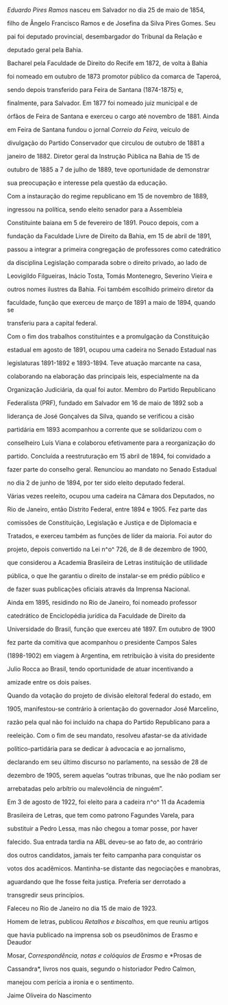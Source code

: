 

*Eduardo Pires Ramos* nasceu em Salvador no dia 25 de maio de 1854,

filho de Ângelo Francisco Ramos e de Josefina da Silva Pires Gomes. Seu

pai foi deputado provincial, desembargador do Tribunal da Relação e

deputado geral pela Bahia.



Bacharel pela Faculdade de Direito do Recife em 1872, de volta à Bahia

foi nomeado em outubro de 1873 promotor público da comarca de Taperoá,

sendo depois transferido para Feira de Santana (1874-1875) e,

finalmente, para Salvador. Em 1877 foi nomeado juiz municipal e de

órfãos de Feira de Santana e exerceu o cargo até novembro de 1881. Ainda

em Feira de Santana fundou o jornal *Correio da Feira,* veículo de

divulgação do Partido Conservador que circulou de outubro de 1881 a

janeiro de 1882. Diretor geral da Instrução Pública na Bahia de 15 de

outubro de 1885 a 7 de julho de 1889, teve oportunidade de demonstrar

sua preocupação e interesse pela questão da educação.



Com a instauração do regime republicano em 15 de novembro de 1889,

ingressou na política, sendo eleito senador para a Assembleia

Constituinte baiana em 5 de fevereiro de 1891. Pouco depois, com a

fundação da Faculdade Livre de Direito da Bahia, em 15 de abril de 1891,

passou a integrar a primeira congregação de professores como catedrático

da disciplina Legislação comparada sobre o direito privado, ao lado de

Leovigildo Filgueiras, Inácio Tosta, Tomás Montenegro, Severino Vieira e

outros nomes ilustres da Bahia. Foi também escolhido primeiro diretor da

faculdade, função que exerceu de março de 1891 a maio de 1894, quando se

transferiu para a capital federal.



Com o fim dos trabalhos constituintes e a promulgação da Constituição

estadual em agosto de 1891, ocupou uma cadeira no Senado Estadual nas

legislaturas 1891-1892 e 1893-1894. Teve atuação marcante na casa,

colaborando na elaboração das principais leis, especialmente na da

Organização Judiciária, da qual foi autor. Membro do Partido Republicano

Federalista (PRF), fundado em Salvador em 16 de maio de 1892 sob a

liderança de José Gonçalves da Silva, quando se verificou a cisão

partidária em 1893 acompanhou a corrente que se solidarizou com o

conselheiro Luís Viana e colaborou efetivamente para a reorganização do

partido. Concluída a reestruturação em 15 abril de 1894, foi convidado a

fazer parte do conselho geral. Renunciou ao mandato no Senado Estadual

no dia 2 de junho de 1894, por ter sido eleito deputado federal.



Várias vezes reeleito, ocupou uma cadeira na Câmara dos Deputados, no

Rio de Janeiro, então Distrito Federal, entre 1894 e 1905. Fez parte das

comissões de Constituição, Legislação e Justiça e de Diplomacia e

Tratados, e exerceu também as funções de líder da maioria. Foi autor do

projeto, depois convertido na Lei n^o^ 726, de 8 de dezembro de 1900,

que considerou a Academia Brasileira de Letras instituição de utilidade

pública, o que lhe garantiu o direito de instalar-se em prédio público e

de fazer suas publicações oficiais através da Imprensa Nacional.



Ainda em 1895, residindo no Rio de Janeiro, foi nomeado professor

catedrático de Enciclopédia jurídica da Faculdade de Direito da

Universidade do Brasil, função que exerceu até 1897. Em outubro de 1900

fez parte da comitiva que acompanhou o presidente Campos Sales

(1898-1902) em viagem à Argentina, em retribuição à visita do presidente

Julio Rocca ao Brasil, tendo oportunidade de atuar incentivando a

amizade entre os dois países.



Quando da votação do projeto de divisão eleitoral federal do estado, em

1905, manifestou-se contrário à orientação do governador José Marcelino,

razão pela qual não foi incluído na chapa do Partido Republicano para a

reeleição. Com o fim de seu mandato, resolveu afastar-se da atividade

político-partidária para se dedicar à advocacia e ao jornalismo,

declarando em seu último discurso no parlamento, na sessão de 28 de

dezembro de 1905, serem aquelas “outras tribunas, que lhe não podiam ser

arrebatadas pelo arbítrio ou malevolência de ninguém”.



Em 3 de agosto de 1922, foi eleito para a cadeira n^o^ 11 da Academia

Brasileira de Letras, que tem como patrono Fagundes Varela, para

substituir a Pedro Lessa, mas não chegou a tomar posse, por haver

falecido. Sua entrada tardia na ABL deveu-se ao fato de, ao contrário

dos outros candidatos, jamais ter feito campanha para conquistar os

votos dos acadêmicos. Mantinha-se distante das negociações e manobras,

aguardando que lhe fosse feita justiça. Preferia ser derrotado a

transgredir seus princípios.



Faleceu no Rio de Janeiro no dia 15 de maio de 1923.



Homem de letras, publicou *Retalhos e biscalhos*, em que reuniu artigos

que havia publicado na imprensa sob os pseudônimos de Erasmo e Deaudor

Mosar, *Correspondência, notas e colóquios de Erasmo* e *Prosas de

Cassandra*, livros nos quais, segundo o historiador Pedro Calmon,

manejou com perícia a ironia e o sentimento.



Jaime Oliveira do Nascimento



